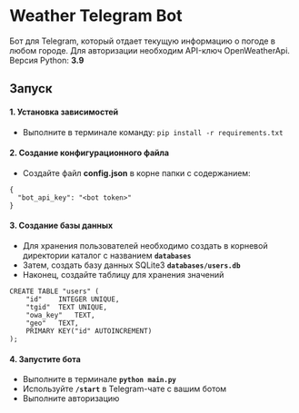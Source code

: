# Weather Telegram Bot
Бот для Telegram, который отдает текущую информацию о погоде в любом городе.
Для авторизации необходим API-ключ OpenWeatherApi.
Версия Python: **3.9**

## Запуск
#### 1. Установка зависимостей
* Выполните в терминале команду:
``` pip install -r requirements.txt ```

#### 2. Создание конфигурационного файла
* Создайте файл **config.json** в корне папки с содержанием:
```
{
  "bot_api_key": "<bot token>"
}
```
#### 3. Создание базы данных
* Для хранения пользователей необходимо создать в корневой директории каталог с названием **```databases```**
* Затем, создать базу данных SQLite3 **```databases/users.db```**
* Наконец, создайте таблицу для хранения значений
```
CREATE TABLE "users" (
	"id"	INTEGER UNIQUE,
	"tgid"	TEXT UNIQUE,
	"owa_key"	TEXT,
	"geo"	TEXT,
	PRIMARY KEY("id" AUTOINCREMENT)
);
```
#### 4. Запустите бота
* Выполните в терминале **```python main.py```**
* Используйте **```/start```** в Telegram-чате с вашим ботом
* Выполните авторизацию
